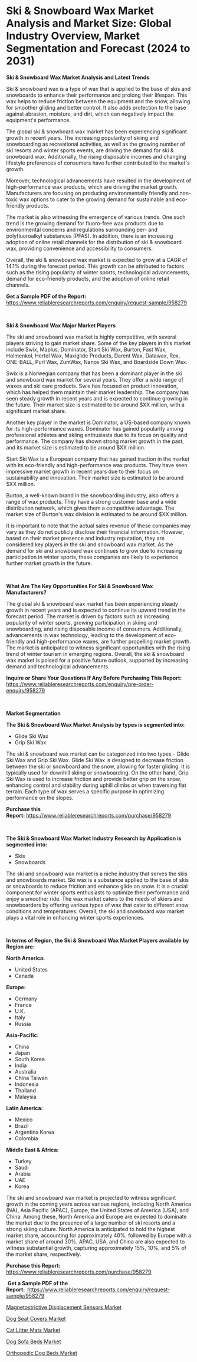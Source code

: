 <p><h1>Ski & Snowboard Wax Market Analysis and Market Size: Global Industry Overview, Market Segmentation and Forecast (2024 to 2031)</h1></p><p><strong>Ski & Snowboard Wax Market Analysis and Latest Trends</strong></p>
<p><p>Ski & snowboard wax is a type of wax that is applied to the base of skis and snowboards to enhance their performance and prolong their lifespan. This wax helps to reduce friction between the equipment and the snow, allowing for smoother gliding and better control. It also adds protection to the base against abrasion, moisture, and dirt, which can negatively impact the equipment's performance.</p><p>The global ski & snowboard wax market has been experiencing significant growth in recent years. The increasing popularity of skiing and snowboarding as recreational activities, as well as the growing number of ski resorts and winter sports events, are driving the demand for ski & snowboard wax. Additionally, the rising disposable incomes and changing lifestyle preferences of consumers have further contributed to the market's growth.</p><p>Moreover, technological advancements have resulted in the development of high-performance wax products, which are driving the market growth. Manufacturers are focusing on producing environmentally friendly and non-toxic wax options to cater to the growing demand for sustainable and eco-friendly products.</p><p>The market is also witnessing the emergence of various trends. One such trend is the growing demand for fluoro-free wax products due to environmental concerns and regulations surrounding per- and polyfluoroalkyl substances (PFAS). In addition, there is an increasing adoption of online retail channels for the distribution of ski & snowboard wax, providing convenience and accessibility to consumers.</p><p>Overall, the ski & snowboard wax market is expected to grow at a CAGR of 14.1% during the forecast period. This growth can be attributed to factors such as the rising popularity of winter sports, technological advancements, demand for eco-friendly products, and the adoption of online retail channels.</p></p>
<p><strong>Get a Sample PDF of the Report:&nbsp;</strong> <a href="https://www.reliableresearchreports.com/enquiry/request-sample/958279">https://www.reliableresearchreports.com/enquiry/request-sample/958279</a></p>
<p>&nbsp;</p>
<p><strong>Ski & Snowboard Wax Major Market Players</strong></p>
<p><p>The ski and snowboard wax market is highly competitive, with several players striving to gain market share. Some of the key players in this market include Swix, Maplus, Dominator, Start Ski Wax, Burton, Fast Wax, Holmenkol, Hertel Wax, Maxiglide Products, Darent Wax, Datawax, Rex, ONE-BALL, Purl Wax, ZumWax, Nanox Ski Wax, and Boardside Down Wax.</p><p>Swix is a Norwegian company that has been a dominant player in the ski and snowboard wax market for several years. They offer a wide range of waxes and ski care products. Swix has focused on product innovation, which has helped them maintain their market leadership. The company has seen steady growth in recent years and is expected to continue growing in the future. Their market size is estimated to be around $XX million, with a significant market share.</p><p>Another key player in the market is Dominator, a US-based company known for its high-performance waxes. Dominator has gained popularity among professional athletes and skiing enthusiasts due to its focus on quality and performance. The company has shown strong market growth in the past, and its market size is estimated to be around $XX million.</p><p>Start Ski Wax is a European company that has gained traction in the market with its eco-friendly and high-performance wax products. They have seen impressive market growth in recent years due to their focus on sustainability and innovation. Their market size is estimated to be around $XX million.</p><p>Burton, a well-known brand in the snowboarding industry, also offers a range of wax products. They have a strong customer base and a wide distribution network, which gives them a competitive advantage. The market size of Burton's wax division is estimated to be around $XX million.</p><p>It is important to note that the actual sales revenue of these companies may vary as they do not publicly disclose their financial information. However, based on their market presence and industry reputation, they are considered key players in the ski and snowboard wax market. As the demand for ski and snowboard wax continues to grow due to increasing participation in winter sports, these companies are likely to experience further market growth in the future.</p></p>
<p>&nbsp;</p>
<p><strong>What Are The Key Opportunities For Ski & Snowboard Wax Manufacturers?</strong></p>
<p><p>The global ski & snowboard wax market has been experiencing steady growth in recent years and is expected to continue its upward trend in the forecast period. The market is driven by factors such as increasing popularity of winter sports, growing participation in skiing and snowboarding, and rising disposable income of consumers. Additionally, advancements in wax technology, leading to the development of eco-friendly and high-performance waxes, are further propelling market growth. The market is anticipated to witness significant opportunities with the rising trend of winter tourism in emerging regions. Overall, the ski & snowboard wax market is poised for a positive future outlook, supported by increasing demand and technological advancements.</p></p>
<p><strong>Inquire or Share Your Questions If Any Before Purchasing This Report:</strong> <a href="https://www.reliableresearchreports.com/enquiry/pre-order-enquiry/958279">https://www.reliableresearchreports.com/enquiry/pre-order-enquiry/958279</a></p>
<p>&nbsp;</p>
<p><strong>Market Segmentation</strong></p>
<p><strong>The Ski & Snowboard Wax Market Analysis by types is segmented into:</strong></p>
<p><ul><li>Glide Ski Wax</li><li>Grip Ski Wax</li></ul></p>
<p><p>The ski & snowboard wax market can be categorized into two types - Glide Ski Wax and Grip Ski Wax. Glide Ski Wax is designed to decrease friction between the ski or snowboard and the snow, allowing for faster gliding. It is typically used for downhill skiing or snowboarding. On the other hand, Grip Ski Wax is used to increase friction and provide better grip on the snow, enhancing control and stability during uphill climbs or when traversing flat terrain. Each type of wax serves a specific purpose in optimizing performance on the slopes.</p></p>
<p><strong>Purchase this Report:&nbsp;</strong><a href="https://www.reliableresearchreports.com/purchase/958279">https://www.reliableresearchreports.com/purchase/958279</a></p>
<p>&nbsp;</p>
<p><strong>The Ski & Snowboard Wax Market Industry Research by Application is segmented into:</strong></p>
<p><ul><li>Skis</li><li>Snowboards</li></ul></p>
<p><p>The ski and snowboard wax market is a niche industry that serves the skis and snowboards market. Ski wax is a substance applied to the base of skis or snowboards to reduce friction and enhance glide on snow. It is a crucial component for winter sports enthusiasts to optimize their performance and enjoy a smoother ride. The wax market caters to the needs of skiers and snowboarders by offering various types of wax that cater to different snow conditions and temperatures. Overall, the ski and snowboard wax market plays a vital role in enhancing winter sports experiences.</p></p>
<p>&nbsp;</p>
<p><strong>In terms of Region, the Ski & Snowboard Wax Market Players available by Region are:</strong></p>
<p>
    <p> <strong> North America: </strong>
        <ul>
            <li>United States</li>
            <li>Canada</li>
        </ul>
        </p> 
    <p> <strong> Europe: </strong>
        <ul>
            <li>Germany</li>
            <li>France</li>
            <li>U.K.</li>
            <li>Italy</li>
            <li>Russia</li>
        </ul>
        </p> 
    <p> <strong> Asia-Pacific: </strong>
        <ul>
            <li>China</li>
            <li>Japan</li>
            <li>South Korea</li>
            <li>India</li>
            <li>Australia</li>
            <li>China Taiwan</li>
            <li>Indonesia</li>
            <li>Thailand</li>
            <li>Malaysia</li>
        </ul>
        </p> 
    <p> <strong> Latin America: </strong>
        <ul>
            <li>Mexico</li>
            <li>Brazil</li>
            <li>Argentina Korea</li>
            <li>Colombia</li>
        </ul>
        </p> 
    <p> <strong> Middle East & Africa: </strong>
        <ul>
            <li>Turkey</li>
            <li>Saudi</li>
            <li>Arabia</li>
            <li>UAE</li>
            <li>Korea</li>
        </ul>
    </p>
    </p>
<p><p>The ski and snowboard wax market is projected to witness significant growth in the coming years across various regions, including North America (NA), Asia Pacific (APAC), Europe, the United States of America (USA), and China. Among these, North America and Europe are expected to dominate the market due to the presence of a large number of ski resorts and a strong skiing culture. North America is anticipated to hold the highest market share, accounting for approximately 40%, followed by Europe with a market share of around 30%. APAC, USA, and China are also expected to witness substantial growth, capturing approximately 15%, 10%, and 5% of the market share, respectively.</p></p>
<p><strong>Purchase this Report: </strong><a href="https://www.reliableresearchreports.com/purchase/958279">https://www.reliableresearchreports.com/purchase/958279</a></p>
<p>&nbsp;<strong>Get a Sample PDF of the Report:&nbsp;&nbsp;</strong><a href="https://www.reliableresearchreports.com/enquiry/request-sample/958279">https://www.reliableresearchreports.com/enquiry/request-sample/958279</a></p>
<p><strong></strong></p>
<p><p><a href="https://medium.com/@kimberlypowell578/magnetostrictive-displacement-sensors-market-size-market-outlook-and-market-forecast-2024-to-17df4171b689">Magnetostrictive Displacement Sensors Market</a></p><p><a href="https://medium.com/@henryprice766/dog-seat-covers-market-comprehensive-assessment-by-type-application-and-geography-0340cfd645d9">Dog Seat Covers Market</a></p><p><a href="https://medium.com/@henryprice766/cat-litter-mats-market-size-reveals-the-best-marketing-channels-in-global-industry-8e820c315ab3">Cat Litter Mats Market</a></p><p><a href="https://medium.com/@henryprice766/dog-sofa-beds-market-outlook-industry-overview-and-forecast-2024-to-2031-7b61fbe9b6fa">Dog Sofa Beds Market</a></p><p><a href="https://medium.com/@henryprice766/orthopedic-dog-beds-nbsp-market-focuses-on-market-share-size-and-projected-forecast-till-2031-c25920ca4db3">Orthopedic Dog Beds Market</a></p></p>
